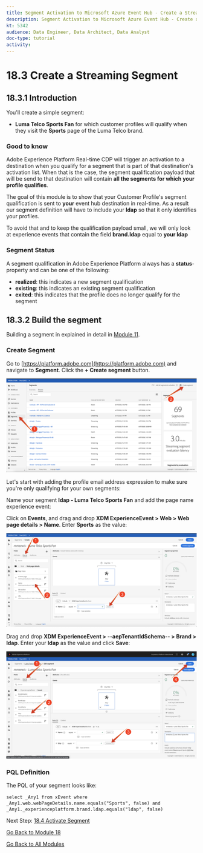 ```yaml
---
title: Segment Activation to Microsoft Azure Event Hub - Create a Streaming Segment
description: Segment Activation to Microsoft Azure Event Hub - Create a Streaming Segment
kt: 5342
audience: Data Engineer, Data Architect, Data Analyst
doc-type: tutorial
activity: 
---
```


# 18.3 Create a Streaming Segment

## 18.3.1 Introduction

You'll create a simple segment:

- **Luma Telco Sports Fan** for which customer profiles will qualify when they visit the **Sports** page of the Luma Telco brand. 

### Good to know

Adobe Experience Platform Real-time CDP will trigger an activation to a destination when you qualify for a segment that is part of that destination's activation list. When that is the case, the segment qualification payload that will be send to that destination will contain **all the segments for which your profile qualifies**. 

The goal of this module is to show that your Customer Profile's segment qualification is sent to **your** event hub destination in real-time. As a result our segment definition will have to include your **ldap** so that it only identifies your profiles. 

To avoid that and to keep the qualification payload small, we will only look at experience events that contain the field **brand.ldap** equal to **your ldap**

### Segment Status

A segment qualification in Adobe Experience Platform always has a **status**-property and can be one of the following:

- **realized**: this indicates a new segment qualification
- **existing**: this indicates an existing segment qualification
- **exited**: this indicates that the profile does no longer qualify for the segment

## 18.3.2 Build the segment

Building a segment in explained in detail in [Module 11](../module11/real-time-cdp-build-a-segment-take-action.md).

### Create Segment

Go to [https://platform.adobe.com](https://platform.adobe.com) and navigate to **Segment**. Click the **+ Create segment** button.

![4-01-create-segment.png](./images/4-01-create-segment.png)

Let's start with adding the profile email address expression to make sure you're only qualifying for your own segments:

Name your segment **ldap - Luma Telco Sports Fan** and add the page name experience event:

Click on **Events**, and drag and drop **XDM ExperienceEvent > Web > Web page details > Name**. Enter **Sports** as the value:

![4-05-create-ee-2.png](./images/4-05-create-ee-2.png)

Drag and drop **XDM ExperienceEvent > --aepTenantIdSchema-- > Brand > ldap**. Enter your **ldap** as the value and click **Save**:

![4-05-create-ee-2-brand.png](./images/4-05-create-ee-2-brand.png)

### PQL Definition

The PQL of your segment looks like:

```code
select _Any1 from xEvent where _Any1.web.webPageDetails.name.equals("Sports", false) and _Any1._experienceplatform.brand.ldap.equals("ldap", false)
```

Next Step: [18.4 Activate Segment](./ex4.md)

[Go Back to Module 18](./segment-activation-microsoft-azure-eventhub.md)

[Go Back to All Modules](./../../overview.md)